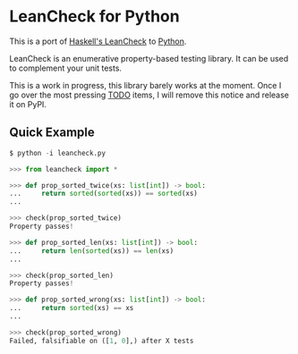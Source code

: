 LeanCheck for Python
====================

This is a port of [Haskell's LeanCheck] to [Python].

LeanCheck is an enumerative property-based testing library.
It can be used to complement your unit tests.

This is a work in progress, this library barely works at the moment.
Once I go over the most pressing [TODO] items,
I will remove this notice and release it on PyPI.

Quick Example
-------------

```py
$ python -i leancheck.py

>>> from leancheck import *

>>> def prop_sorted_twice(xs: list[int]) -> bool:
...     return sorted(sorted(xs)) == sorted(xs)
...

>>> check(prop_sorted_twice)
Property passes!

>>> def prop_sorted_len(xs: list[int]) -> bool:
...     return len(sorted(xs)) == len(xs)
...

>>> check(prop_sorted_len)
Property passes!

>>> def prop_sorted_wrong(xs: list[int]) -> bool:
...     return sorted(xs) == xs
...

>>> check(prop_sorted_wrong)
Failed, falsifiable on ([1, 0],) after X tests
```


[Haskell's LeanCheck]: https://hackage.haskell.org/package/leancheck
[Python]: https://www.python.org/
[TODO]: TODO.md
